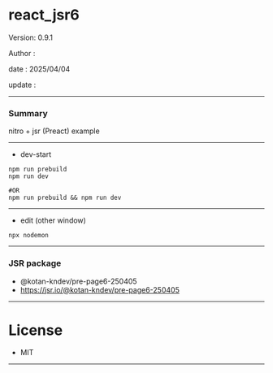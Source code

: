 # react_jsr6

 Version: 0.9.1

 Author  : 

 date    : 2025/04/04

 update  :

***
### Summary

nitro + jsr (Preact) example

***
* dev-start

```
npm run prebuild
npm run dev

#OR
npm run prebuild && npm run dev
```

***
* edit (other window)
```
npx nodemon
```

***
### JSR package

* @kotan-kndev/pre-page6-250405
* https://jsr.io/@kotan-kndev/pre-page6-250405

***
# License

* MIT

***
